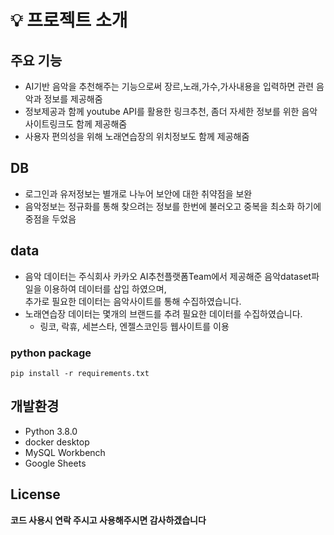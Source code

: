 # 💡 프로젝트 소개 
## 주요 기능
+ AI기반 음악을 추천해주는 기능으로써  장르,노래,가수,가사내용을 입력하면 관련 음악과 정보를 제공해줌                                    
+ 정보제공과 함께 youtube API를 활용한 링크추천, 좀더 자세한 정보를 위한 음악사이트링크도 함께 제공해줌                                     
+ 사용자 편의성을 위해 노래연습장의 위치정보도 함께 제공해줌 

## DB
+ 로그인과 유저정보는 별개로 나누어 보안에 대한 취약점을 보완
+ 음악정보는 정규화를 통해 찾으려는 정보를 한번에 불러오고 중복을 최소화 하기에 중점을 두었음

## data
+ 음악 데이터는 주식회사 카카오 AI추천플랫폼Team에서 제공해준 음악dataset파일을 이용하여 데이터를 삽입 하였으며,                        
  추가로 필요한 데이터는 음악사이트를 통해 수집하였습니다.
+ 노래연습장 데이터는 몇개의 브랜드를 추려 필요한 데이터를 수집하였습니다.
  - 링코, 락휴, 세븐스타, 엔젤스코인등 웹사이트를 이용

### python package 
```
pip install -r requirements.txt
```

## 개발환경
  - Python 3.8.0
  - docker desktop
  - MySQL Workbench
  - Google Sheets

 ## License
 **코드 사용시 연락 주시고 사용해주시면 감사하겠습니다**
